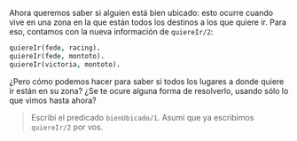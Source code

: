 Ahora queremos saber si alguien está bien ubicado: esto ocurre cuando vive en una zona en la que están todos los destinos a los que quiere ir.  Para eso, contamos con la nueva información de `quiereIr/2`: 

```prolog
quiereIr(fede, racing).
quiereIr(fede, montoto).
quiereIr(victoria, montoto).
```

¿Pero cómo podemos hacer para saber si todos los lugares a donde quiere ir están en su zona? ¿Se te ocure alguna forma de resolverlo, usando sólo lo que vimos hasta ahora?

> Escribí el predicado `bienUbicado/1`. Asumí que ya escribimos `quiereIr/2` por vos. 